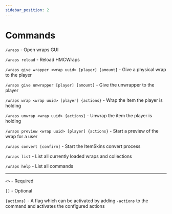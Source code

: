 ```yaml
---
sidebar_position: 2
---
```


# Commands

`/wraps` - Open wraps GUI

`/wraps reload` - Reload HMCWraps

`/wraps give wrapper <wrap uuid> [player] [amount]` - Give a physical wrap to the player

`/wraps give unwrapper [player] [amount]` - Give the unwrapper to the player

`/wraps wrap <wrap uuid> [player] {actions}` - Wrap the item the player is holding

`/wraps unwrap <wrap uuid> {actions}` - Unwrap the item the player is holding

`/wraps preview <wrap uuid> [player] {actions}` - Start a preview of the wrap for a user

`/wraps convert [confirm]` - Start the ItemSkins convert process

`/wraps list` - List all currently loaded wraps and collections

`/wraps help` - List all commands

---

`<>` - Required 

`[]` - Optional

`{actions}` - A flag which can be activated by adding `-actions` to the command and activates the configured actions 
